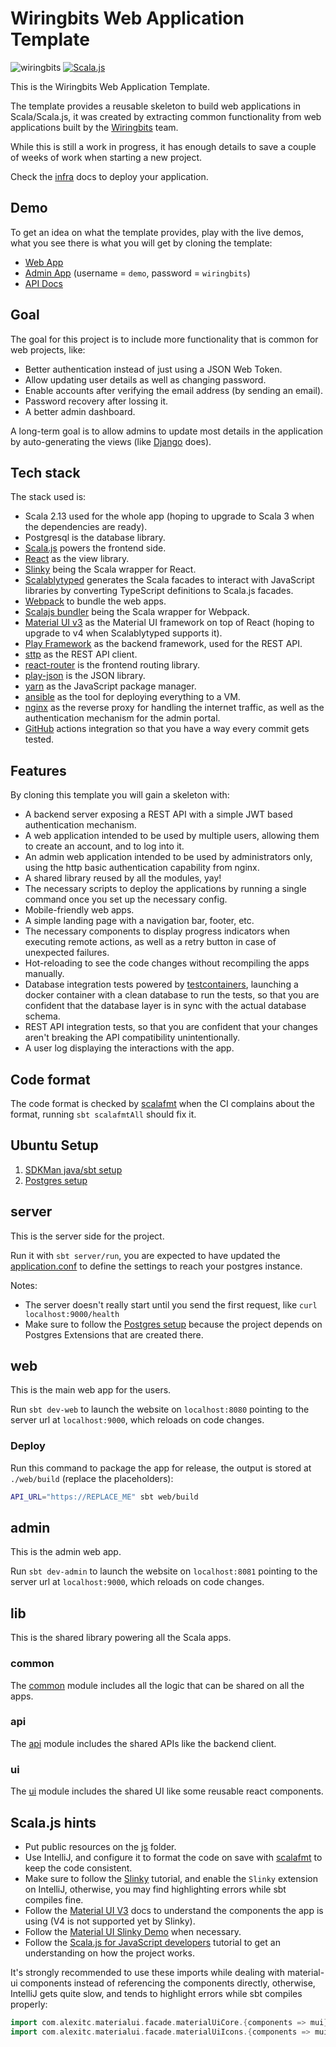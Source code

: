 # Wiringbits Web Application Template

![wiringbits](https://github.com/wiringbits/scala-webapp-template/workflows/Build%20the%20server%20app/badge.svg)
[![Scala.js](https://www.scala-js.org/assets/badges/scalajs-1.6.0.svg)](https://www.scala-js.org)

This is the Wiringbits Web Application Template.

The template provides a reusable skeleton to build web applications in Scala/Scala.js, it was created by extracting common functionality from web applications built by the [Wiringbits](https://wiringbits.net) team.

While this is still a work in progress, it has enough details to save a couple of weeks of work when starting a new project.

Check the [infra](./infra) docs to deploy your application.

## Demo

To get an idea on what the template provides, play with the live demos, what you see there is what you will get by cloning the template:

- [Web App](https://template-demo.wiringbits.net)
- [Admin App](https://template-demo-admin.wiringbits.net) (username = `demo`, password = `wiringbits`)
- [API Docs](https://template-demo.wiringbits.net/api/docs/index.html)
## Goal

The goal for this project is to include more functionality that is common for web projects, like:

- Better authentication instead of just using a JSON Web Token.
- Allow updating user details as well as changing password.
- Enable accounts after verifying the email address (by sending an email).
- Password recovery after lossing it.
- A better admin dashboard.

A long-term goal is to allow admins to update most details in the application by auto-generating the views (like [Django](https://www.djangoproject.com/) does).

## Tech stack

The stack used is:

- Scala 2.13 used for the whole app (hoping to upgrade to Scala 3 when the dependencies are ready).
- Postgresql is the database library.
- [Scala.js](https://www.scala-js.org/) powers the frontend side.
- [React](https://reactjs.org/) as the view library.
- [Slinky](https://slinky.dev/) being the Scala wrapper for React.
- [Scalablytyped](https://scalablytyped.org/) generates the Scala facades to interact with JavaScript libraries by converting TypeScript definitions to Scala.js facades.
- [Webpack](https://webpack.js.org) to bundle the web apps.
- [Scalajs bundler](https://scalacenter.github.io/scalajs-bundler/) being the Scala wrapper for Webpack.
- [Material UI v3](https://v3.material-ui.com/) as the Material UI framework on top of React (hoping to upgrade to v4 when Scalablytyped supports it).
- [Play Framework](https://playframework.com/) as the backend framework, used for the REST API.
- [sttp](https://github.com/softwaremill/sttp/) as the REST API client.
- [react-router](https://www.npmjs.com/package/react-router) is the frontend routing library.
- [play-json](https://github.com/playframework/play-json/) is the JSON library.
- [yarn](https://yarnpkg.com) as the JavaScript package manager.
- [ansible](https://ansible.com/) as the tool for deploying everything to a VM.
- [nginx](https://nginx.org/en/) as the reverse proxy for handling the internet traffic, as well as the authentication mechanism for the admin portal.
- [GitHub](https://github.com/features/actions) actions integration so that you have a way every commit gets tested.

## Features

By cloning this template you will gain a skeleton with:

- A backend server exposing a REST API with a simple JWT based authentication mechanism.
- A web application intended to be used by multiple users, allowing them to create an account, and to log into it.
- An admin web application intended to be used by administrators only, using the http basic authentication capability from nginx.
- A shared library reused by all the modules, yay!
- The necessary scripts to deploy the applications by running a single command once you set up the necessary config.
- Mobile-friendly web apps.
- A simple landing page with a navigation bar, footer, etc.
- The necessary components to display progress indicators when executing remote actions, as well as a retry button in case of unexpected failures.
- Hot-reloading to see the code changes without recompiling the apps manually.
- Database integration tests powered by [testcontainers](https://www.testcontainers.org/), launching a docker container with a clean database to run the tests, so that you are confident that the database layer is in sync with the actual database schema.
- REST API integration tests, so that you are confident that your changes aren't breaking the API compatibility unintentionally.
- A user log displaying the interactions with the app.

## Code format

The code format is checked by [scalafmt](https://scalameta.org/scalafmt) when the CI complains about the format, running `sbt scalafmtAll` should fix it.

## Ubuntu Setup

1. [SDKMan java/sbt setup](./docs/sdkman-java-sbt.md)
2. [Postgres setup](./docs/postgres.md)

## server

This is the server side for the project.

Run it with `sbt server/run`, you are expected to have updated the [application.conf](server/src/main/resources/application.conf) to define the settings to reach your postgres instance.

Notes:
- The server doesn't really start until you send the first request, like `curl localhost:9000/health`
- Make sure to follow the [Postgres setup](./docs/postgres.md) because the project depends on Postgres Extensions that are created there.

## web

This is the main web app for the users.

Run `sbt dev-web` to launch the website on `localhost:8080` pointing to the server url at `localhost:9000`, which reloads on code changes.

### Deploy

Run this command to package the app for release, the output is stored at `./web/build` (replace the placeholders):

```bash
API_URL="https://REPLACE_ME" sbt web/build
```

## admin

This is the admin web app.

Run `sbt dev-admin` to launch the website on `localhost:8081` pointing to the server url at `localhost:9000`, which reloads on code changes.

## lib

This is the shared library powering all the Scala apps.

### common

The [common](lib/common) module includes all the logic that can be shared on all the apps.

### api

The [api](lib/api) module includes the shared APIs like the backend client.

### ui

The [ui](lib/ui) module includes the shared UI like some reusable react components.

## Scala.js hints

- Put public resources on the [js](src/main/js) folder.
- Use IntelliJ, and configure it to format the code on save with [scalafmt](https://scalameta.org/scalafmt/docs/installation.html#intellij) to keep the code consistent.
- Make sure to follow the [Slinky](https://slinky.dev/) tutorial, and enable the `Slinky` extension on IntelliJ, otherwise, you may find highlighting errors while sbt compiles fine.
- Follow the [Material UI V3](https://v3.material-ui.com/) docs to understand the components the app is using (V4 is not supported yet by Slinky).
- Follow the [Material UI Slinky Demo](https://github.com/ScalablyTyped/SlinkyDemos/tree/master/material-ui/) when necessary.
- Follow the [Scala.js for JavaScript developers](https://www.scala-js.org/doc/sjs-for-js/) tutorial to get an understanding on how the project works.

It's strongly recommended to use these imports while dealing with material-ui components instead of referencing the components directly, otherwise, IntelliJ gets quite slow, and tends to highlight errors while sbt compiles properly:

```scala
import com.alexitc.materialui.facade.materialUiCore.{components => mui}
import com.alexitc.materialui.facade.materialUiIcons.{components => muiIcons}
```

